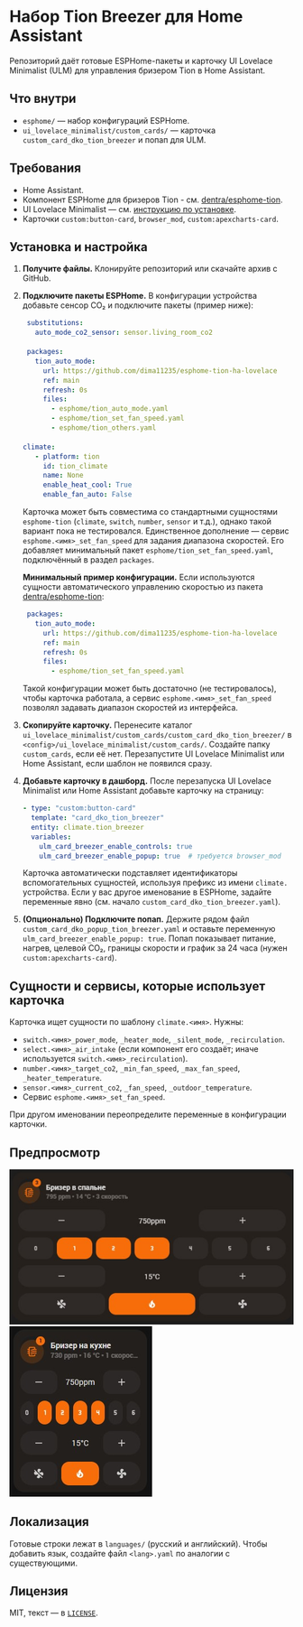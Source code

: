 # Набор Tion Breezer для Home Assistant

Репозиторий даёт готовые ESPHome-пакеты и карточку UI Lovelace Minimalist (ULM) для управления бризером Tion в Home Assistant.

## Что внутри
- `esphome/` — набор конфигураций ESPHome.
- `ui_lovelace_minimalist/custom_cards/` — карточка `custom_card_dko_tion_breezer` и попап для ULM.

## Требования
- Home Assistant.
- Компонент ESPHome для бризеров Tion - см. [dentra/esphome-tion](https://github.com/dentra/esphome-tion).
- UI Lovelace Minimalist — см. [инструкцию по установке](https://ui-lovelace-minimalist.github.io/UI/setup/installation/).
- Карточки `custom:button-card`, `browser_mod`, `custom:apexcharts-card`.

## Установка и настройка
1. **Получите файлы.** Клонируйте репозиторий или скачайте архив с GitHub.
2. **Подключите пакеты ESPHome.** В конфигурации устройства добавьте сенсор CO₂ и подключите пакеты (пример ниже):
   ```yaml
    substitutions:
      auto_mode_co2_sensor: sensor.living_room_co2

    packages:
      tion_auto_mode:
        url: https://github.com/dima11235/esphome-tion-ha-lovelace
        ref: main
        refresh: 0s
        files:
          - esphome/tion_auto_mode.yaml
          - esphome/tion_set_fan_speed.yaml
          - esphome/tion_others.yaml

   climate:
      - platform: tion
        id: tion_climate
        name: None
        enable_heat_cool: True
        enable_fan_auto: False
   ```
   Карточка может быть совместима со стандартными сущностями `esphome-tion` (`climate`, `switch`, `number`, `sensor` и т.д.), однако такой вариант пока не тестировался. Единственное дополнение — сервис `esphome.<имя>_set_fan_speed` для задания диапазона скоростей. Его добавляет минимальный пакет `esphome/tion_set_fan_speed.yaml`, подключённый в раздел `packages`.

   **Минимальный пример конфигурации.** Если используются сущности автоматического управлению скоростью из пакета [dentra/esphome-tion](https://github.com/dentra/esphome-tion):
   ```yaml
    packages:
      tion_auto_mode:
        url: https://github.com/dima11235/esphome-tion-ha-lovelace
        ref: main
        refresh: 0s
        files:
          - esphome/tion_set_fan_speed.yaml
   ```
   Такой конфигурации может быть достаточно (не тестировалось), чтобы карточка работала, а сервис `esphome.<имя>_set_fan_speed` позволял задавать диапазон скоростей из интерфейса.
3. **Скопируйте карточку.** Перенесите каталог `ui_lovelace_minimalist/custom_cards/custom_card_dko_tion_breezer/` в `<config>/ui_lovelace_minimalist/custom_cards/`. Создайте папку `custom_cards`, если её нет. Перезапустите UI Lovelace Minimalist или Home Assistant, если шаблон не появился сразу.
4. **Добавьте карточку в дашборд.** После перезапуска UI Lovelace Minimalist или Home Assistant добавьте карточку на страницу:
   ```yaml
   - type: "custom:button-card"
     template: "card_dko_tion_breezer"
     entity: climate.tion_breezer
     variables:
       ulm_card_breezer_enable_controls: true
       ulm_card_breezer_enable_popup: true  # требуется browser_mod
   ```
   Карточка автоматически подставляет идентификаторы вспомогательных сущностей, используя префикс из имени `climate.` устройства. Если у вас другое именование в ESPHome, задайте переменные явно (см. начало `custom_card_dko_tion_breezer.yaml`).
5. **(Опционально) Подключите попап.** Держите рядом файл `custom_card_dko_popup_tion_breezer.yaml` и оставьте переменную `ulm_card_breezer_enable_popup: true`. Попап показывает питание, нагрев, целевой CO₂, границы скорости и график за 24 часа (нужен `custom:apexcharts-card`).

## Сущности и сервисы, которые использует карточка
Карточка ищет сущности по шаблону `climate.<имя>`. Нужны:
- `switch.<имя>_power_mode`, `_heater_mode`, `_silent_mode`, `_recirculation`.
- `select.<имя>_air_intake` (если компонент его создаёт; иначе используется `switch.<имя>_recirculation`).
- `number.<имя>_target_co2`, `_min_fan_speed`, `_max_fan_speed`, `_heater_temperature`.
- `sensor.<имя>_current_co2`, `_fan_speed`, `_outdoor_temperature`.
- Сервис `esphome.<имя>_set_fan_speed`.

При другом именовании переопределите переменные в конфигурации карточки.

## Предпросмотр
![Полный вид карточки](images/big.jpg)
![Компактный вид карточки](images/small.jpg)

## Локализация
Готовые строки лежат в `languages/` (русский и английский). Чтобы добавить язык, создайте файл `<lang>.yaml` по аналогии с существующими.

## Лицензия
MIT, текст — в [`LICENSE`](LICENSE).

